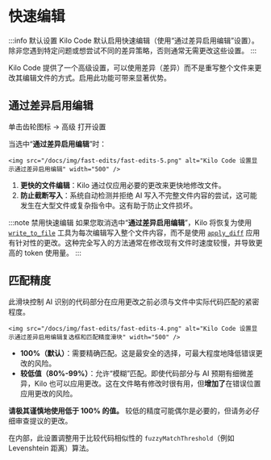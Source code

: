 # 快速编辑

:::info 默认设置
Kilo Code 默认启用快速编辑（使用“通过差异启用编辑”设置）。除非您遇到特定问题或想尝试不同的差异策略，否则通常无需更改这些设置。
:::

Kilo Code 提供了一个高级设置，可以使用差异（差异）而不是重写整个文件来更改其编辑文件的方式。启用此功能可带来显著优势。

## 通过差异启用编辑

单击齿轮图标 <Codicon name="gear" /> → 高级 打开设置



当选中“**通过差异启用编辑**”时：

    <img src="/docs/img/fast-edits/fast-edits-5.png" alt="Kilo Code 设置显示通过差异启用编辑" width="500" />
1.  **更快的文件编辑**：Kilo 通过仅应用必要的更改来更快地修改文件。
2.  **防止截断写入**：系统自动检测并拒绝 AI 写入不完整文件内容的尝试，这可能发生在大型文件或复杂指令中。这有助于防止文件损坏。

:::note 禁用快速编辑
如果您取消选中“**通过差异启用编辑**”，Kilo 将恢复为使用 [`write_to_file`](/features/tools/write-to-file) 工具为每次编辑写入整个文件内容，而不是使用 [`apply_diff`](/features/tools/apply-diff) 应用有针对性的更改。这种完全写入的方法通常在修改现有文件时速度较慢，并导致更高的 token 使用量。
:::

## 匹配精度

此滑块控制 AI 识别的代码部分在应用更改之前必须与文件中实际代码匹配的紧密程度。

    <img src="/docs/img/fast-edits/fast-edits-4.png" alt="Kilo Code 设置显示通过差异启用编辑复选框和匹配精度滑块" width="500" />

*   **100%（默认）**：需要精确匹配。这是最安全的选择，可最大程度地降低错误更改的风险。
*   **较低值（80%-99%）**：允许“模糊”匹配。即使代码部分与 AI 预期有细微差异，Kilo 也可以应用更改。这在文件略有修改时很有用，但**增加了**在错误位置应用更改的风险。

**请极其谨慎地使用低于 100% 的值。** 较低的精度可能偶尔是必要的，但请务必仔细审查提议的更改。

在内部，此设置调整用于比较代码相似性的 `fuzzyMatchThreshold`（例如 Levenshtein 距离）算法。
